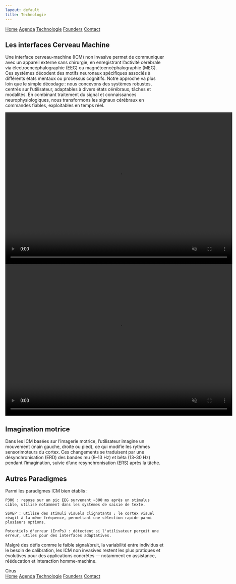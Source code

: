 ```yaml
---
layout: default
title: Technologie
---
```


<div class="background">
  <div class="nav-links">
    <a href="{{ site.baseurl }}">Home</a>
    <a href="{{ site.baseurl }}/about.html">Agenda</a>
    <a href="{{ site.baseurl }}/projects.html">Technologie</a>
    <a href="{{ site.baseurl }}/gallery.html">Founders</a>
    <a href="{{ site.baseurl }}/contact.html">Contact</a>
  </div>


<div class="container_techno">
  <div class="text-box_techno">
    <h2>Les interfaces Cerveau Machine</h2>
    <p>
      Une interface cerveau-machine (ICM) non invasive permet de communiquer avec un appareil externe sans chirurgie, en enregistrant l’activité cérébrale via électroencéphalographie (EEG) ou magnétoencéphalographie (MEG).  
      Ces systèmes décodent des motifs neuronaux spécifiques associés à différents états mentaux ou processus cognitifs. 
      Notre approche va plus loin que le simple décodage : nous concevons des systèmes robustes, centrés sur l’utilisateur, adaptables à divers états cérébraux, tâches et modalités. En combinant traitement du signal et connaissances neurophysiologiques, nous transformons les signaux cérébraux en commandes fiables, exploitables en temps réel.
    </p>
  </div>

  <div class="video-box_techno">
  <video src="{{ site.baseurl }}/assets/video/BCI_explication.mp4" type="video/mp4" width="720"
  height="480" autoplay muted loop playsinline>></video>
  </div>
</div>


<div class="container_techno">
<div class="video-box_techno">
  <video src="{{ site.baseurl }}/assets/video/MI_anim.mp4" type="video/mp4" width="720"
  height="480" autoplay muted loop playsinline>></video>
  </div>
  <div class="text-box_techno">
    <h2>Imagination motrice</h2>
    <p>
      Dans les ICM basées sur l’imagerie motrice, l’utilisateur imagine un mouvement (main gauche, droite ou pied), ce qui modifie les rythmes sensorimoteurs du cortex. Ces changements se traduisent par une désynchronisation (ERD) des bandes mu (8–13 Hz) et bêta (13–30 Hz) pendant l’imagination, suivie d’une resynchronisation (ERS) après la tâche.
    </p>
  </div>

</div>
<div class="container_techno">
<div class="text-box_techno">
    <h2>Autres Paradigmes</h2>
    <p>
Parmi les paradigmes ICM bien établis :

    P300 : repose sur un pic EEG survenant ~300 ms après un stimulus cible, utilisé notamment dans les systèmes de saisie de texte.

    SSVEP : utilise des stimuli visuels clignotants ; le cortex visuel réagit à la même fréquence, permettant une sélection rapide parmi plusieurs options.

    Potentiels d'erreur (ErrPs) : détectent si l'utilisateur perçoit une erreur, utiles pour des interfaces adaptatives.

Malgré des défis comme le faible signal/bruit, la variabilité entre individus et le besoin de calibration, les ICM non invasives restent les plus pratiques et évolutives pour des applications concrètes — notamment en assistance, rééducation et interaction homme-machine.
</p>
</div>

</div>

<div class="nav-banner_banner ">
  <div class="banner-background-text">Cirus</div>
  <div class="nav-links_banner ">
    <a href="{{ site.baseurl }}">Home</a>
    <a href="{{ site.baseurl }}/about.html">Agenda</a>
    <a href="{{ site.baseurl }}/projects.html">Technologie</a>
    <a href="{{ site.baseurl }}/gallery.html">Founders</a>
    <a href="{{ site.baseurl }}/contact.html">Contact</a>
  </div>
</div>
